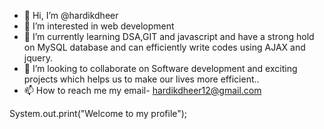 - 👋 Hi, I’m @hardikdheer
- 👀 I’m interested in web development
- 🌱 I’m currently learning DSA,GIT and javascript and have a strong hold on MySQL database and can efficiently write codes using AJAX and jquery.
- 💞️ I’m looking to collaborate on Software development and exciting projects which helps us to make our lives more efficient..
- 📫 How to reach me my email- hardikdheer12@gmail.com

<!---
hardikdheer/hardikdheer is a ✨ special ✨ repository because its `README.md` (this file) appears on your GitHub profile.
You can click the Preview link to take a look at your changes.
--->
System.out.print("Welcome to my profile");
